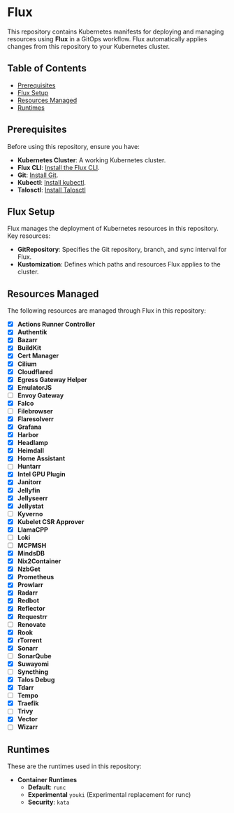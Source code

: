 # Flux

This repository contains Kubernetes manifests for deploying and managing resources using **Flux** in a GitOps workflow. Flux automatically applies changes from this repository to your Kubernetes cluster.

## Table of Contents

- [Prerequisites](#prerequisites)
- [Flux Setup](#flux-setup)
- [Resources Managed](#resources-managed)
- [Runtimes](#runtimes)

## Prerequisites

Before using this repository, ensure you have:

- **Kubernetes Cluster**: A working Kubernetes cluster.
- **Flux CLI**: [Install the Flux CLI](https://fluxcd.io/docs/installation/).
- **Git**: [Install Git](https://git-scm.com/book/en/v2/Getting-Started-Installing-Git).
- **Kubectl**: [Install kubectl](https://kubernetes.io/docs/tasks/tools/).
- **Talosctl**: [Install Talosctl](https://www.talos.dev/v1.10/talos-guides/install/talosctl/)

## Flux Setup

Flux manages the deployment of Kubernetes resources in this repository. Key resources:

- **GitRepository**: Specifies the Git repository, branch, and sync interval for Flux.
- **Kustomization**: Defines which paths and resources Flux applies to the cluster.

## Resources Managed

The following resources are managed through Flux in this repository:

- [x] **Actions Runner Controller**
- [X] **Authentik**
- [x] **Bazarr**
- [x] **BuildKit**
- [x] **Cert Manager**
- [x] **Cilium**
- [X] **Cloudflared**
- [x] **Egress Gateway Helper**
- [x] **EmulatorJS**
- [ ] **Envoy Gateway**
- [x] **Falco**
- [ ] **Filebrowser**
- [x] **Flaresolverr**
- [x] **Grafana**
- [X] **Harbor**
- [x] **Headlamp**
- [x] **Heimdall**
- [x] **Home Assistant**
- [ ] **Huntarr**
- [x] **Intel GPU Plugin**
- [x] **Janitorr**
- [x] **Jellyfin**
- [x] **Jellyseerr**
- [x] **Jellystat**
- [ ] **Kyverno**
- [x] **Kubelet CSR Approver**
- [x] **LlamaCPP**
- [ ] **Loki**
- [ ] **MCPMSH**
- [x] **MindsDB**
- [x] **Nix2Container**
- [x] **NzbGet**
- [x] **Prometheus**
- [x] **Prowlarr**
- [x] **Radarr**
- [x] **Redbot**
- [x] **Reflector**
- [x] **Requestrr**
- [ ] **Renovate**
- [x] **Rook**
- [x] **rTorrent**
- [x] **Sonarr**
- [ ] **SonarQube**
- [x] **Suwayomi**
- [ ] **Syncthing**
- [x] **Talos Debug**
- [x] **Tdarr**
- [ ] **Tempo**
- [x] **Traefik**
- [ ] **Trivy**
- [x] **Vector**
- [ ] **Wizarr**

## Runtimes

These are the runtimes used in this repository:

- **Container Runtimes**
  - **Default**: `runc`
  - **Experimental** `youki` (Experimental replacement for runc)
  - **Security**: `kata`
